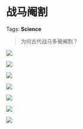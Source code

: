 # 战马阉割

Tags: **Science**

> 为何古代战马多被阉割？



![](https://pic1.zhimg.com/50/v2-98434d92403dc676ac8dbb49a4793002_720w.jpg?source=1940ef5c)  


![](https://pic2.zhimg.com/50/v2-8fc885ca5a539d02cd09e7768cfc20f2_720w.jpg?source=1940ef5c)  


![](https://pic3.zhimg.com/50/v2-e0763c58fdf4d425be9f2ddaa5e63ef7_720w.jpg?source=1940ef5c)  


![](https://pic3.zhimg.com/50/v2-f7d95bc1580963e384e99ae0393c6438_720w.jpg?source=1940ef5c)  


![](https://pic2.zhimg.com/50/v2-cd333fc261d50bcd6091ecd99936cc89_720w.jpg?source=1940ef5c)  


![](https://pic1.zhimg.com/50/v2-1624bf8295864ee899610a4ecfb69e1f_720w.jpg?source=1940ef5c)  


![](https://pic2.zhimg.com/50/v2-3cc0d680a92e55b369208b3dfcc4fca3_720w.jpg?source=1940ef5c)


